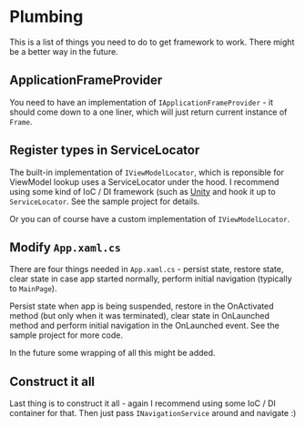 # Plumbing

This is a list of things you need to do to get framework to work. There might be a better way in the future.

## ApplicationFrameProvider

You need to have an implementation of `IApplicationFrameProvider` - it should come down to a one liner, which will just return current instance of `Frame`.

## Register types in ServiceLocator

The built-in implementation of `IViewModelLocator`, which is reponsible for ViewModel lookup uses a ServiceLocator under the hood. I recommend using some kind of IoC / DI framework (such as [Unity](https://unity.codeplex.com/) and hook it up to `ServiceLocator`. See the sample project for details.

Or you can of course have a custom implementation of `IViewModelLocator`.

## Modify `App.xaml.cs`

There are four things needed in `App.xaml.cs` - persist state, restore state, clear state in case app started normally, perform initial navigation (typically to `MainPage`).

Persist state when app is being suspended, restore in the OnActivated method (but only when it was terminated), clear state in OnLaunched method and perform initial navigation in the OnLaunched event. See the sample project for more code.

In the future some wrapping of all this might be added. 

## Construct it all

Last thing is to construct it all - again I recommend using some IoC / DI container for that. Then just pass `INavigationService` around and navigate :)

